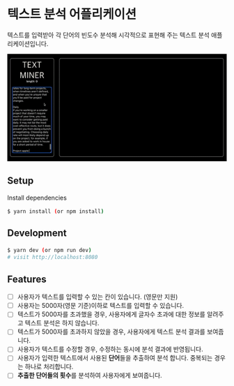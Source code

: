 # 텍스트 분석 어플리케이션

텍스트를 입력받아 각 단어의 빈도수 분석해 시각적으로 표현해 주는 텍스트 분석 애플리케이션입니다.

![](assets/gif/text_miner기본기능.gif)

## Setup

Install dependencies

```sh
$ yarn install (or npm install)
```

## Development

```sh
$ yarn dev (or npm run dev)
# visit http://localhost:8080
```

## Features

- [ ] 사용자가 텍스트를 입력할 수 있는 칸이 있습니다. (영문만 지원)
- [ ] 사용자는 5000자(영문 기준)이하로 텍스트를 입력할 수 있습니다.
- [ ] 텍스트가 5000자를 초과했을 경우, 사용자에게 글자수 초과에 대한 정보를 알려주고 텍스트 분석은 하지 않습니다.
- [ ] 텍스트가 5000자를 초과하지 않았을 경우, 사용자에게 텍스트 분석 결과를 보여줍니다.
- [ ] 사용자가 텍스트를 수정할 경우, 수정하는 동시에 분석 결과에 반영됩니다.
- [ ] 사용자가 입력한 텍스트에서 사용된 **단어**들을 추출하여 분석 합니다. 중복되는 경우는 하나로 처리합니다.
- [ ] **추출한 단어들의 횟수**를 분석하여 사용자에게 보여줍니다.
